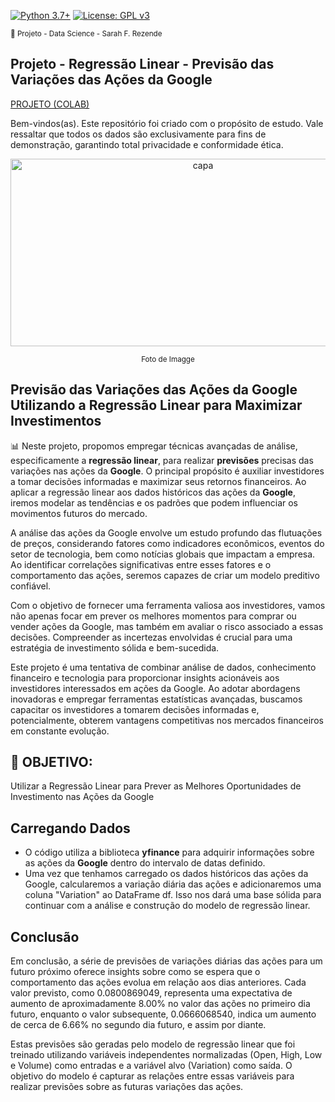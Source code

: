 [![Python 3.7+](https://img.shields.io/badge/python-3.7+-blue.svg)](https://www.python.org/downloads/release/python-360/) [![License: GPL v3](https://img.shields.io/badge/License-GPLv3-blue.svg)](https://www.gnu.org/licenses/gpl-3.0) 

<sub> 📂 Projeto - Data Science - Sarah F. Rezende

## **Projeto** - **Regressão Linear - Previsão das Variações das Ações da Google** 

[PROJETO (COLAB)](https://github.com/SarahFeanor/Linear_Regression_Project/blob/main/A%C3%A7%C3%B5es_do_Google_com_Regress%C3%A3o_Linear.ipynb)

Bem-vindos(as). Este repositório foi criado com o propósito de estudo. Vale ressaltar que todos os dados são exclusivamente para fins de demonstração, garantindo total privacidade e conformidade ética.

<p align="center">
  <a href="https://github.com/SarahFeanor?tab=repositories">
    <img src="https://cdn.discordapp.com/attachments/1063559719291199599/1202669776250605618/download_1.jpg?ex=65ce4c83&is=65bbd783&hm=16ff3fe5453d16b22a128cfddc89cfc10388c6fc21db4b9eae05c85101822ece&" alt="capa" width="600" height="300">
  </a>
</p> <p align="center"> <sup> Foto de Imagge </sup> </p>

## **Previsão das Variações das Ações da Google Utilizando a Regressão Linear para Maximizar Investimentos**

📊 Neste projeto, propomos empregar técnicas avançadas de análise, especificamente a **regressão linear**, para realizar **previsões** precisas das variações nas ações da **Google**. O principal propósito é auxiliar investidores a tomar decisões informadas e maximizar seus retornos financeiros. Ao aplicar a regressão linear aos dados históricos das ações da **Google**, iremos modelar as tendências e os padrões que podem influenciar os movimentos futuros do mercado.

A análise das ações da Google envolve um estudo profundo das flutuações de preços, considerando fatores como indicadores econômicos, eventos do setor de tecnologia, bem como notícias globais que impactam a empresa. Ao identificar correlações significativas entre esses fatores e o comportamento das ações, seremos capazes de criar um modelo preditivo confiável.

Com o objetivo de fornecer uma ferramenta valiosa aos investidores, vamos não apenas focar em prever os melhores momentos para comprar ou vender ações da Google, mas também em avaliar o risco associado a essas decisões. Compreender as incertezas envolvidas é crucial para uma estratégia de investimento sólida e bem-sucedida.

Este projeto é uma tentativa de combinar análise de dados, conhecimento financeiro e tecnologia para proporcionar insights acionáveis aos investidores interessados em ações da Google. Ao adotar abordagens inovadoras e empregar ferramentas estatísticas avançadas, buscamos capacitar os investidores a tomarem decisões informadas e, potencialmente, obterem vantagens competitivas nos mercados financeiros em constante evolução.

## 📍 **OBJETIVO**:
Utilizar a Regressão Linear para Prever as Melhores Oportunidades de Investimento nas Ações da Google

## **Carregando Dados**

* O código utiliza a biblioteca **yfinance** para adquirir informações sobre as ações da **Google** dentro do intervalo de datas definido.
* Uma vez que tenhamos carregado os dados históricos das ações da Google, calcularemos a variação diária das ações e adicionaremos uma coluna "Variation" ao DataFrame df. Isso nos dará uma base sólida para continuar com a análise e construção do modelo de regressão linear.

## Conclusão

Em conclusão, a série de previsões de variações diárias das ações para um futuro próximo oferece insights sobre como se espera que o comportamento das ações evolua em relação aos dias anteriores. Cada valor previsto, como 0.0800869049, representa uma expectativa de aumento de aproximadamente 8.00% no valor das ações no primeiro dia futuro, enquanto o valor subsequente, 0.0666068540, indica um aumento de cerca de 6.66% no segundo dia futuro, e assim por diante.

Estas previsões são geradas pelo modelo de regressão linear que foi treinado utilizando variáveis independentes normalizadas (Open, High, Low e Volume) como entradas e a variável alvo (Variation) como saída. O objetivo do modelo é capturar as relações entre essas variáveis para realizar previsões sobre as futuras variações das ações.



